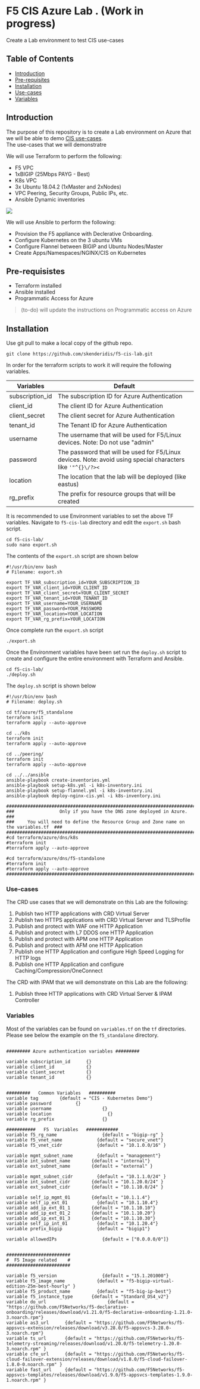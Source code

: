 
# F5 CIS Azure Lab . (Work in progress)

Create a Lab environment to test CIS use-cases


## Table of Contents

- [Introduction](#introduction)
- [Pre-requisites](#pre-requisites)
- [Installation](#installation)
- [Use-cases](#use-cases)
- [Variables](#variables)


## Introduction

The purpose of this repository is to create a Lab environment on Azure that we will be able to demo [CIS use-cases](#use-cases).<br>
The use-cases that we will demonstratre

We will use Terraform to perform the following:
* F5 VPC
* 1xBIGIP (25Mbps PAYG - Best)
* K8s VPC
* 3x Ubuntu 18.04.2 (1xMaster and 2xNodes)
* VPC Peering, Security Groups, Public IPs, etc.
* Ansible Dynamic inventories

<img src="https://raw.githubusercontent.com/skenderidis/f5-cis-lab/main/images/cis-lab-1.png">

We will use Ansible to perform the following:
* Provision the F5 appliance with Declerative Onboarding.
* Configure Kubernetes on the 3 ubuntu VMs
* Configure Flannel between BIGIP and Ubuntu Nodes/Master
* Create Apps/Namespaces/NGINX/CIS on Kubernetes


## Pre-requisistes

- Terraform installed
- Ansible installed
- Programmatic Access for Azure 

> (to-do) will update the instructions on Programmatic access on Azure

## Installation

Use git pull to make a local copy of the github repo.
```shell
git clone https://github.com/skenderidis/f5-cis-lab.git
```

In order for the terraform scripts to work it will require the following variables. 

| Variables          | Default  |
|--------------------|-------------------------------|
| subscription_id	   |  The subscription ID for Azure Authentication  |
| client_id	         |  The client ID for Azure Authentication    |
| client_secret      | 	The client secret for Azure Authentication |
| tenant_id          |  The Tenant ID for Azure Authentication  | 
| username	         |  The username that will be used for F5/Linux devices. Note: Do not use "admin"      |
| password	         |  The password that will be used for F5/Linux devices. Note: avoid using special characters like `'"^{}\/?><`       |
| location	         |  The location that the lab will be deployed (like eastus)  |
| rg_prefix	         |  The prefix for resource groups that will be created   |


It is recommended to use Environment variables to set the above TF variables. Navigate to `f5-cis-lab` directory and edit the `export.sh` bash script.

```shell
cd f5-cis-lab/
sudo nano export.sh
```

The contents of the `export.sh` script are shown below
```shell
#!/usr/bin/env bash
# Filename: export.sh

export TF_VAR_subscription_id=YOUR_SUBSCRIPTION_ID
export TF_VAR_client_id=YOUR_CLIENT_ID
export TF_VAR_client_secret=YOUR_CLIENT_SECRET
export TF_VAR_tenant_id=YOUR_TENANT_ID
export TF_VAR_username=YOUR_USERNAME
export TF_VAR_password=YOUR_PASSWORD
export TF_VAR_location=YOUR_LOCATION
export TF_VAR_rg_prefix=YOUR_LOCATION
```

Once complete run the `export.sh` script
```shell
./export.sh
```


Once the Environment variables have been set run the `deploy.sh` script to create and configure the entire environment with Terraform and Ansible.
```shell
cd f5-cis-lab/
./deploy.sh
```


The `deploy.sh` script is shown below

```shell
#!/usr/bin/env bash
# Filename: deploy.sh

cd tf/azure/f5_standalone
terraform init
terraform apply --auto-approve

cd ../k8s
terraform init
terraform apply --auto-approve

cd ../peering/
terraform init
terraform apply --auto-approve

cd ../../ansible
ansible-playbook create-inventories.yml
ansible-playbook setup-k8s.yml -i k8s-inventory.ini
ansible-playbook setup-flannel.yml -i k8s-inventory.ini
ansible-playbook deploy-nginx-cis.yml -i k8s-inventory.ini

######################################################################################### 
###                 Only if you have the DNS zone deployed in Azure.                  ###
###     You will need to define the Resource Group and Zone name on the variables.tf  ###
######################################################################################### 
#cd terraform/azure/dns/k8s
#terraform init
#terraform apply --auto-approve

#cd terraform/azure/dns/f5-standalone
#terraform init
#terraform apply --auto-approve
######################################################################################### 

```


### Use-cases

The CRD use cases that we will demonstrate on this Lab are the following:
1) Publish two HTTP applications with CRD Virtual Server 
2) Publish two HTTPS applications with CRD Virtual Server and TLSProfile
3) Publish and protect with WAF one HTTP Application 
4) Publish and protect with L7 DDOS one HTTP Application 
5) Publish and protect with APM one HTTP Application
6) Publish and protect with AFM one HTTP Application
7) Publish one HTTP Application and configure High Speed Logging for HTTP logs 
8) Publish one HTTP Application and configure Caching/Compression/OneConnect

The CRD with IPAM that we will demonstrate on this Lab are the following:
1) Publish three HTTP applications with CRD Virtual Server & IPAM Controller 


### Variables

Most of the variables can be found on `variables.tf` on the `tf` directories. Please see below the example on the `f5_standalone` directory.

```shell

######### Azure authentication variables #########

variable subscription_id      {}
variable client_id            {}
variable client_secret        {}
variable tenant_id            {}


#########   Common Variables   ##########
variable tag        {default = "CIS - Kubernetes Demo"}
variable password	      {}
variable username		  	    	{}
variable location				      {}
variable rg_prefix			    	{}

###########   F5  Variables   ############
variable f5_rg_name				    {default = "bigip-rg" }
variable f5_vnet_name  			  {default = "secure_vnet"}
variable f5_vnet_cidr  			  {default = "10.1.0.0/16" }

variable mgmt_subnet_name		  {default = "management"}
variable int_subnet_name  		{default = "internal"}
variable ext_subnet_name  		{default = "external" }

variable mgmt_subnet_cidr		  {default = "10.1.1.0/24" }
variable int_subnet_cidr  		{default = "10.1.20.0/24" }
variable ext_subnet_cidr  		{default = "10.1.10.0/24" }

variable self_ip_mgmt_01  		{default = "10.1.1.4"}
variable self_ip_ext_01  		  {default = "10.1.10.4"}
variable add_ip_ext_01_1  		{default = "10.1.10.10"}
variable add_ip_ext_01_2  		{default = "10.1.10.20"}
variable add_ip_ext_01_3  		{default = "10.1.10.30"}
variable self_ip_int_01  		  {default = "10.1.20.4"}
variable prefix_bigip  			  {default = "bigip1"}

variable allowedIPs				    {default = ["0.0.0.0/0"]}


########################
#  F5 Image related	   #
########################

variable f5_version 			    {default = "15.1.201000"}
variable f5_image_name 			  {default = "f5-bigip-virtual-edition-25m-best-hourly" }
variable f5_product_name 		  {default = "f5-big-ip-best"}
variable f5_instance_type 		{default = "Standard_DS4_v2"}
variable do_url 				      {default = "https://github.com/F5Networks/f5-declarative-onboarding/releases/download/v1.21.0/f5-declarative-onboarding-1.21.0-3.noarch.rpm"}
variable as3_url      {default = "https://github.com/F5Networks/f5-appsvcs-extension/releases/download/v3.28.0/f5-appsvcs-3.28.0-3.noarch.rpm"}
variable ts_url       {default = "https://github.com/F5Networks/f5-telemetry-streaming/releases/download/v1.20.0/f5-telemetry-1.20.0-3.noarch.rpm" }
variable cfe_url      {default = "https://github.com/F5Networks/f5-cloud-failover-extension/releases/download/v1.8.0/f5-cloud-failover-1.8.0-0.noarch.rpm" }
variable fast_url     {default = "https://github.com/F5Networks/f5-appsvcs-templates/releases/download/v1.9.0/f5-appsvcs-templates-1.9.0-1.noarch.rpm" }

```




